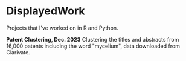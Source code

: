 # DisplayedWork
Projects that I've worked on in R and Python.

**Patent Clustering, Dec. 2023**
Clustering the titles and abstracts from 16,000 patents including the word "mycelium", data downloaded from Clarivate.
